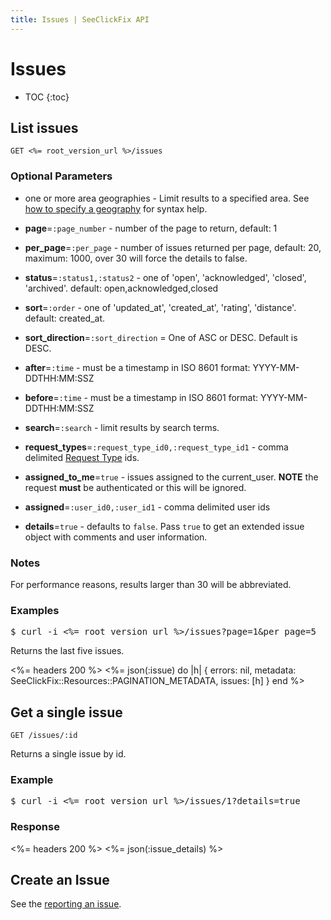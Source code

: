 ```yaml
---
title: Issues | SeeClickFix API
---
```


# Issues

* TOC
{:toc}

## List issues

    GET <%= root_version_url %>/issues

### Optional Parameters

* one or more area geographies - Limit results to a specified area. See <a href="/#geography">how to specify a geography</a> for syntax help.

* **page**=`:page_number` - number of the page to return, default: 1

* **per_page**=`:per_page` - number of issues returned per page, default: 20, maximum: 1000, over 30 will force the details to false.

* **status**=`:status1,:status2` - one of 'open', 'acknowledged', 'closed', 'archived'. default: open,acknowledged,closed

* **sort**=`:order` - one of 'updated_at', 'created_at', 'rating', 'distance'. default: created_at.

* **sort_direction**=`:sort_direction` = One of ASC or DESC. Default is DESC.

* **after**=`:time` - must be a timestamp in ISO 8601 format: YYYY-MM-DDTHH:MM:SSZ

* **before**=`:time` - must be a timestamp in ISO 8601 format: YYYY-MM-DDTHH:MM:SSZ

* **search**=`:search` - limit results by search terms.

* **request_types**=`:request_type_id0,:request_type_id1` - comma delimited [Request Type](/v2/issues/reporting/#details-about-a-request-type) ids.

* **assigned_to_me**=`true` - issues assigned to the current_user. **NOTE** the request **must** be authenticated or this will be ignored.

* **assigned**=`:user_id0,:user_id1` - comma delimited user ids

* **details**=`true` - defaults to `false`. Pass `true` to get an extended issue object with comments and user information.

### Notes

For performance reasons, results larger than 30 will be abbreviated.

### Examples

<pre class="terminal">
$ curl -i <%= root_version_url %>/issues?page=1&per_page=5
</pre>

Returns the last five issues.

<%= headers 200 %>
<%=
  json(:issue) do |h|
    { errors: nil,
      metadata: SeeClickFix::Resources::PAGINATION_METADATA,
      issues: [h]
    }
  end
%>

## Get a single issue

    GET /issues/:id

Returns a single issue by id.

### Example

<pre class="terminal">
$ curl -i <%= root_version_url %>/issues/1?details=true
</pre>

### Response

<%= headers 200 %>
<%= json(:issue_details) %>

## Create an Issue

See the <a href="/v2/issues/reporting/">reporting an issue</a>.
